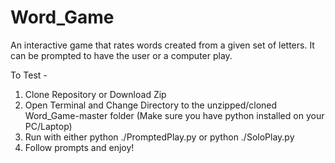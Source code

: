 # Word_Game
An interactive game that rates words created from a given set of letters. It can be prompted to have the user or a computer play. 

To Test -
1. Clone Repository or Download Zip
2. Open Terminal and Change Directory to the unzipped/cloned Word_Game-master folder
(Make sure you have python installed on your PC/Laptop)
3. Run with either python ./PromptedPlay.py or python ./SoloPlay.py
4. Follow prompts and enjoy! 
